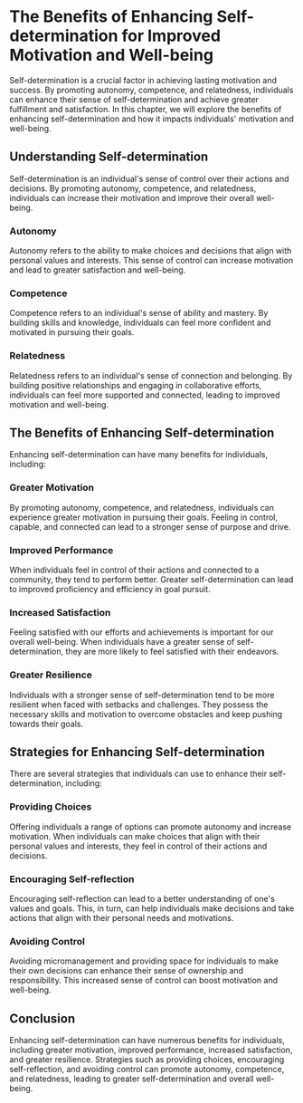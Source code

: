The Benefits of Enhancing Self-determination for Improved Motivation and Well-being
============================================================================================================================

Self-determination is a crucial factor in achieving lasting motivation and success. By promoting autonomy, competence, and relatedness, individuals can enhance their sense of self-determination and achieve greater fulfillment and satisfaction. In this chapter, we will explore the benefits of enhancing self-determination and how it impacts individuals' motivation and well-being.

Understanding Self-determination
--------------------------------

Self-determination is an individual's sense of control over their actions and decisions. By promoting autonomy, competence, and relatedness, individuals can increase their motivation and improve their overall well-being.

### Autonomy

Autonomy refers to the ability to make choices and decisions that align with personal values and interests. This sense of control can increase motivation and lead to greater satisfaction and well-being.

### Competence

Competence refers to an individual's sense of ability and mastery. By building skills and knowledge, individuals can feel more confident and motivated in pursuing their goals.

### Relatedness

Relatedness refers to an individual's sense of connection and belonging. By building positive relationships and engaging in collaborative efforts, individuals can feel more supported and connected, leading to improved motivation and well-being.

The Benefits of Enhancing Self-determination
--------------------------------------------

Enhancing self-determination can have many benefits for individuals, including:

### Greater Motivation

By promoting autonomy, competence, and relatedness, individuals can experience greater motivation in pursuing their goals. Feeling in control, capable, and connected can lead to a stronger sense of purpose and drive.

### Improved Performance

When individuals feel in control of their actions and connected to a community, they tend to perform better. Greater self-determination can lead to improved proficiency and efficiency in goal pursuit.

### Increased Satisfaction

Feeling satisfied with our efforts and achievements is important for our overall well-being. When individuals have a greater sense of self-determination, they are more likely to feel satisfied with their endeavors.

### Greater Resilience

Individuals with a stronger sense of self-determination tend to be more resilient when faced with setbacks and challenges. They possess the necessary skills and motivation to overcome obstacles and keep pushing towards their goals.

Strategies for Enhancing Self-determination
-------------------------------------------

There are several strategies that individuals can use to enhance their self-determination, including:

### Providing Choices

Offering individuals a range of options can promote autonomy and increase motivation. When individuals can make choices that align with their personal values and interests, they feel in control of their actions and decisions.

### Encouraging Self-reflection

Encouraging self-reflection can lead to a better understanding of one's values and goals. This, in turn, can help individuals make decisions and take actions that align with their personal needs and motivations.

### Avoiding Control

Avoiding micromanagement and providing space for individuals to make their own decisions can enhance their sense of ownership and responsibility. This increased sense of control can boost motivation and well-being.

Conclusion
----------

Enhancing self-determination can have numerous benefits for individuals, including greater motivation, improved performance, increased satisfaction, and greater resilience. Strategies such as providing choices, encouraging self-reflection, and avoiding control can promote autonomy, competence, and relatedness, leading to greater self-determination and overall well-being.
